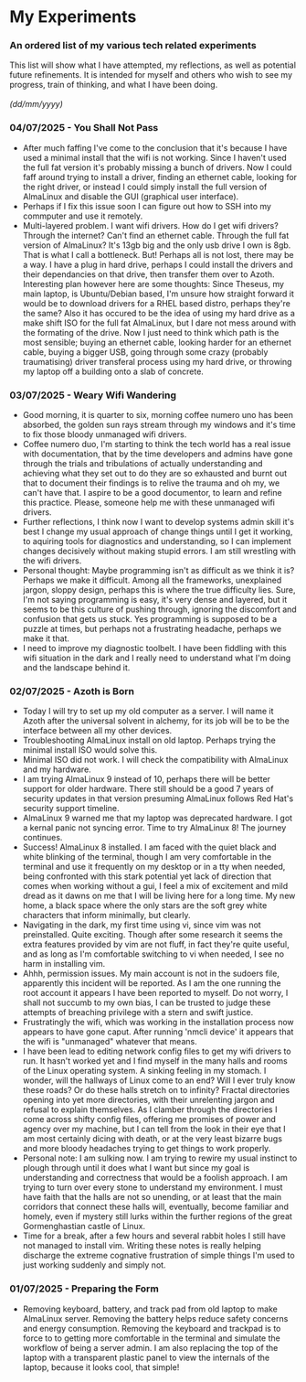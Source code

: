 # My Experiments
### An ordered list of my various tech related experiments
This list will show what I have attempted, my reflections,
as well as potential future refinements. It is intended for
myself and others who wish to see my progress, train of
thinking, and what I have been doing.  
\
*(dd/mm/yyyy)*
### 04/07/2025 - You Shall Not Pass
- After much faffing I've come to the conclusion that it's
  because I have used a minimal install that the wifi is
  not working. Since I haven't used the full fat version
  it's probably missing a bunch of drivers. Now I could
  faff around trying to install a driver, finding an
  ethernet cable, looking for the right driver, or instead
  I could simply install the full version of AlmaLinux and
  disable the GUI (graphical user interface).
- Perhaps if I fix this issue soon I can figure out how to
  SSH into my commputer and use it remotely.
- Multi-layered problem. I want wifi drivers. How do I get
  wifi drivers? Through the internet? Can't find an
  ethernet cable. Through the full fat version of
  AlmaLinux? It's 13gb big and the only usb drive I own is
  8gb. That is what I call a bottleneck. But! Perhaps all
  is not lost, there may be a way. I have a plug in hard
  drive, perhaps I could install the drivers and their
  dependancies on that drive, then transfer them over to
  Azoth. Interesting plan however here are some thoughts:
  Since Theseus, my main laptop, is Ubuntu/Debian based,
  I'm unsure how straight forward it would be to download drivers  for a RHEL based distro, perhaps they're the same?
  Also it has occured to be the idea of using my hard drive
  as a make shift ISO for the full fat AlmaLinux, but I
  dare not mess around with the formating of the drive.
  Now I just need to think which path is the most sensible;
  buying an ethernet cable, looking harder for an ethernet
  cable, buying a bigger USB, going through some crazy
  (probably traumatising) driver transferal process using my
  hard drive, or throwing my laptop off a building onto a
  slab of concrete.
### 03/07/2025 - Weary Wifi Wandering
- Good morning, it is quarter to six, morning coffee
  numero uno has been absorbed, the golden sun rays stream
  through my windows and it's time to fix those bloody
  unmanaged wifi drivers.
- Coffee numero duo, I'm starting to think the tech world
  has a real issue with documentation, that by the time
  developers and admins have gone through the trials and
  tribulations of actually understanding and achieving what
  they set out to do they are so exhausted and burnt out
  that to document their findings is to relive the trauma
  and oh my, we can't have that.
  I aspire to be a good documentor, to learn and refine
  this practice. Please, someone help me with these
  unmanaged wifi drivers.
- Further reflections, I think now I want to develop
  systems admin skill it's best I change my usual approach
  of change things until I get it working, to aquiring
  tools for diagnostics and understanding, so I can
  implement changes decisively without making stupid
  errors. I am still wrestling with the wifi drivers.
- Personal thought: Maybe programming isn't as difficult
  as we think it is? Perhaps we make it difficult. Among
  all the frameworks, unexplained jargon, sloppy design,
  perhaps this is where the true difficulty lies. Sure, I'm
  not saying programming is easy, it's very dense and
  layered, but it seems to be this culture of pushing
  through, ignoring the discomfort and confusion that gets
  us stuck. Yes programming is supposed to be a puzzle at
  times, but perhaps not a frustrating headache, perhaps we
  make it that.
- I need to improve my diagnostic toolbelt. I have been
  fiddling with this wifi situation in the dark and I
  really need to understand what I'm doing and the
  landscape behind it.
### 02/07/2025 - Azoth is Born
- Today I will try to set up my old computer as a server.
  I will name it Azoth after the universal solvent in
  alchemy, for its job will be to be the interface between
  all my other devices.
- Troubleshooting AlmaLinux install on old laptop. Perhaps
  trying the minimal install ISO would solve this.
- Minimal ISO did not work. I will check the compatibility
  with AlmaLinux and my hardware.
- I am trying AlmaLinux 9 instead of 10, perhaps there will
  be better support for older hardware. There still should
  be a good 7 years of security updates in that version
  presuming AlmaLinux follows Red Hat's security support
  timeline.
- AlmaLinux 9 warned me that my laptop was deprecated
  hardware. I got a kernal panic not syncing error. Time to
  try AlmaLinux 8! The journey continues.
- Success! AlmaLinux 8 installed. I am faced with the quiet
  black and white blinking of the terminal, though I am
  very comfortable in the terminal and use it frequently
  on my desktop or in a tty when needed, being confronted
  with this stark potential yet lack of direction that
  comes when working without a gui, I feel a mix of
  excitement and mild dread as it dawns on me that I will
  be living here for a long time. My new home, a black
  space where the only stars are the soft grey white
  characters that inform minimally, but clearly.
- Navigating in the dark, my first time using vi, since
  vim was not preinstalled. Quite exciting. Though after
  some research it seems the extra features provided by
  vim are not fluff, in fact they're quite useful, and as
  long as I'm comfortable switching to vi when needed, I
  see no harm in installing vim.
- Ahhh, permission issues. My main account is not in the
  sudoers file, apparently this incident will be reported.
  As I am the one running the root account it appears I
  have been reported to myself. Do not worry, I shall not
  succumb to my own bias, I can be trusted to judge these
  attempts of breaching privilege with a stern and swift
  justice.
- Frustratingly the wifi, which was working in the
  installation process now appears to have gone caput.
  After running 'nmcli device' it appears that the wifi
  is "unmanaged" whatever that means.
- I have been lead to editing network config files to get
  my wifi drivers to run. It hasn't worked yet and I find
  myself in the many halls and rooms of the Linux operating
  system. A sinking feeling in my stomach. I wonder, will
  the hallways of Linux come to an end? Will I ever truly
  know these roads? Or do these halls stretch on to
  infinity? Fractal directories opening into yet more
  directories, with their unrelenting jargon and refusal
  to explain themselves.
  As I clamber through the directories I come across
  shifty config files, offering me promises of power
  and agency over my machine, but I can tell from the
  look in their eye that I am most certainly dicing with
  death, or at the very least bizarre bugs and more
  bloody headaches trying to get things to work properly.
- Personal note: I am sulking now. I am trying to rewire
  my usual instinct to plough through until it does what I
  want but since my goal is understanding and correctness
  that would be a foolish approach. I am trying to turn
  over every stone to understand my environment. I must
  have faith that the halls are not so unending, or at
  least that the main corridors that connect these halls
  will, eventually, become familiar and homely, even if
  mystery still lurks within the further regions of the
  great Gormenghastian castle of Linux.
- Time for a break, after a few hours and several rabbit
  holes I still have not managed to install vim. Writing
  these notes is really helping discharge the extreme
  cognative frustration of simple things I'm used to just
  working suddenly and simply not.
### 01/07/2025 - Preparing the Form
- Removing keyboard, battery, and track pad from old laptop
  to make AlmaLinux server. Removing the battery helps
  reduce safety concerns and energy consumption. Removing
  the keyboard and trackpad is to force to to getting more
  comfortable in the terminal and simulate the workflow of
  being a server admin.
  I am also replacing the top of the laptop with a
  transparent plastic panel to view the internals of the
  laptop, because it looks cool, that simple!

